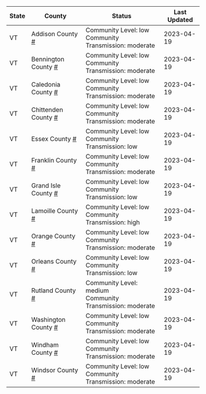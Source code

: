 State | County | Status | Last Updated
--- | --- | --- | --- 
VT | Addison County <a href="#addison_county">#</a> | <a name="addison_county"></a>Community Level: low<br/>Community Transmission: moderate | 2023-04-19
VT | Bennington County <a href="#bennington_county">#</a> | <a name="bennington_county"></a>Community Level: low<br/>Community Transmission: moderate | 2023-04-19
VT | Caledonia County <a href="#caledonia_county">#</a> | <a name="caledonia_county"></a>Community Level: low<br/>Community Transmission: moderate | 2023-04-19
VT | Chittenden County <a href="#chittenden_county">#</a> | <a name="chittenden_county"></a>Community Level: low<br/>Community Transmission: moderate | 2023-04-19
VT | Essex County <a href="#essex_county">#</a> | <a name="essex_county"></a>Community Level: low<br/>Community Transmission: low | 2023-04-19
VT | Franklin County <a href="#franklin_county">#</a> | <a name="franklin_county"></a>Community Level: low<br/>Community Transmission: moderate | 2023-04-19
VT | Grand Isle County <a href="#grand_isle_county">#</a> | <a name="grand_isle_county"></a>Community Level: low<br/>Community Transmission: low | 2023-04-19
VT | Lamoille County <a href="#lamoille_county">#</a> | <a name="lamoille_county"></a>Community Level: low<br/>Community Transmission: high | 2023-04-19
VT | Orange County <a href="#orange_county">#</a> | <a name="orange_county"></a>Community Level: low<br/>Community Transmission: moderate | 2023-04-19
VT | Orleans County <a href="#orleans_county">#</a> | <a name="orleans_county"></a>Community Level: low<br/>Community Transmission: low | 2023-04-19
VT | Rutland County <a href="#rutland_county">#</a> | <a name="rutland_county"></a>Community Level: medium<br/>Community Transmission: moderate | 2023-04-19
VT | Washington County <a href="#washington_county">#</a> | <a name="washington_county"></a>Community Level: low<br/>Community Transmission: moderate | 2023-04-19
VT | Windham County <a href="#windham_county">#</a> | <a name="windham_county"></a>Community Level: low<br/>Community Transmission: moderate | 2023-04-19
VT | Windsor County <a href="#windsor_county">#</a> | <a name="windsor_county"></a>Community Level: low<br/>Community Transmission: moderate | 2023-04-19
